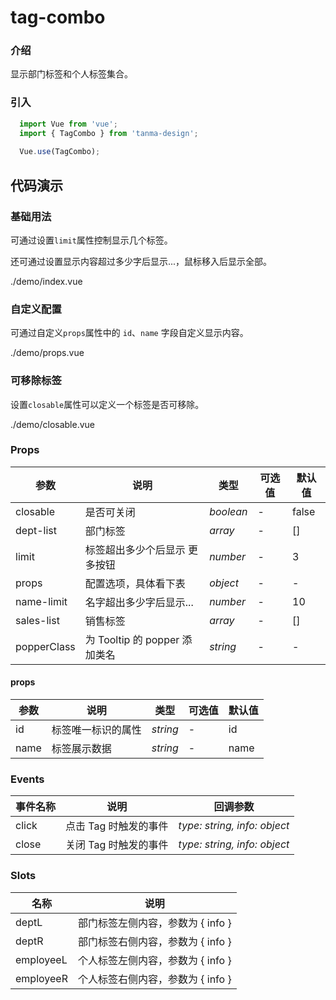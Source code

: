 # tag-combo

### 介绍

显示部门标签和个人标签集合。

### 引入

```js
  import Vue from 'vue';
  import { TagCombo } from 'tanma-design';
  
  Vue.use(TagCombo);
```

## 代码演示

### 基础用法

可通过设置`limit`属性控制显示几个标签。

还可通过设置显示内容超过多少字后显示...，鼠标移入后显示全部。

<demo-code>./demo/index.vue</demo-code>

### 自定义配置

可通过自定义`props`属性中的 `id`、`name` 字段自定义显示内容。

<demo-code>./demo/props.vue</demo-code>

### 可移除标签

设置`closable`属性可以定义一个标签是否可移除。

<demo-code>./demo/closable.vue</demo-code>

### Props

参数 | 说明 | 类型 | 可选值 | 默认值 
-- | -- | -- | -- | --
closable | 是否可关闭 | _boolean_ | - | false
dept-list | 部门标签 | _array_ | - | []
limit | 标签超出多少个后显示 更多按钮 | _number_ | - | 3
props | 配置选项，具体看下表 | _object_ | - | -
name-limit | 名字超出多少字后显示... | _number_ | - | 10
sales-list | 销售标签 | _array_ | - | []
popperClass | 为 Tooltip 的 popper 添加类名 | _string_ | - | -

#### props

参数 | 说明 | 类型 | 可选值 | 默认值 
-- | -- | -- | -- | --
id | 标签唯一标识的属性 | _string_ | - | id
name | 标签展示数据 | _string_ | - | name


### Events

事件名称 | 说明 | 回调参数
-- | -- | --
click | 点击 Tag 时触发的事件 | _type: string, info: object_
close | 关闭 Tag 时触发的事件 | _type: string, info: object_

### Slots

名称 | 说明
-- | --
deptL | 部门标签左侧内容，参数为 { info }
deptR | 部门标签右侧内容，参数为 { info }
employeeL | 个人标签左侧内容，参数为 { info }
employeeR | 个人标签右侧内容，参数为 { info }